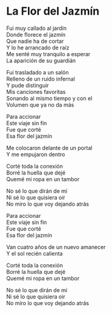# La Flor del Jazmín  

Fui muy callado al jardín  
Donde florece el jazmín  
Que nadie ha de cortar  
Y lo he arrancado de raíz  
Me senté muy tranquilo a esperar  
La aparición de su guardián  

Fui trasladado a un salón  
Relleno de un ruido infernal  
Y pude distinguir  
Mis canciones favoritas  
Sonando al mismo tiempo y con el  
Volumen que ya no da más  

Para accionar  
Este viaje sin fin  
Fue que corté  
Esa flor del jazmín  

Me colocaron delante de un portal  
Y me empujaron dentro  

Corté toda la conexión  
Borré la huella que dejé  
Quemé mi ropa en un tambor  

No sé lo que dirán de mí  
Ni sé lo que quisiera oír  
No miro lo que voy dejando atrás  

Para accionar  
Este viaje sin fin  
Fue que corté  
Esa flor del jazmín  

Van cuatro años de un nuevo amanecer  
Y el sol recién calienta  

Corté toda la conexión  
Borré la huella que dejé  
Quemé mi ropa en un tambor  

No sé lo que dirán de mí  
Ni sé lo que quisiera oir  
No miro lo que voy dejando atrás  
